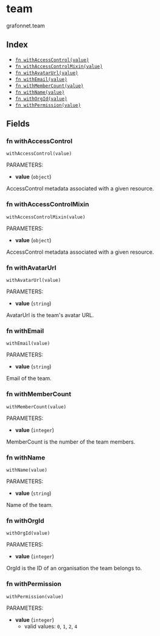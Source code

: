 # team

grafonnet.team

## Index

* [`fn withAccessControl(value)`](#fn-withaccesscontrol)
* [`fn withAccessControlMixin(value)`](#fn-withaccesscontrolmixin)
* [`fn withAvatarUrl(value)`](#fn-withavatarurl)
* [`fn withEmail(value)`](#fn-withemail)
* [`fn withMemberCount(value)`](#fn-withmembercount)
* [`fn withName(value)`](#fn-withname)
* [`fn withOrgId(value)`](#fn-withorgid)
* [`fn withPermission(value)`](#fn-withpermission)

## Fields

### fn withAccessControl

```jsonnet
withAccessControl(value)
```

PARAMETERS:

* **value** (`object`)

AccessControl metadata associated with a given resource.
### fn withAccessControlMixin

```jsonnet
withAccessControlMixin(value)
```

PARAMETERS:

* **value** (`object`)

AccessControl metadata associated with a given resource.
### fn withAvatarUrl

```jsonnet
withAvatarUrl(value)
```

PARAMETERS:

* **value** (`string`)

AvatarUrl is the team's avatar URL.
### fn withEmail

```jsonnet
withEmail(value)
```

PARAMETERS:

* **value** (`string`)

Email of the team.
### fn withMemberCount

```jsonnet
withMemberCount(value)
```

PARAMETERS:

* **value** (`integer`)

MemberCount is the number of the team members.
### fn withName

```jsonnet
withName(value)
```

PARAMETERS:

* **value** (`string`)

Name of the team.
### fn withOrgId

```jsonnet
withOrgId(value)
```

PARAMETERS:

* **value** (`integer`)

OrgId is the ID of an organisation the team belongs to.
### fn withPermission

```jsonnet
withPermission(value)
```

PARAMETERS:

* **value** (`integer`)
   - valid values: `0`, `1`, `2`, `4`

